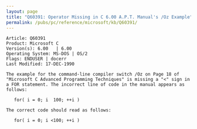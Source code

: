 ```yaml
---
layout: page
title: "Q60391: Operator Missing in C 6.00 A.P.T. Manual's /Oz Example"
permalink: /pubs/pc/reference/microsoft/kb/Q60391/
---
```


	Article: Q60391
	Product: Microsoft C
	Version(s): 6.00   | 6.00
	Operating System: MS-DOS | OS/2
	Flags: ENDUSER | docerr
	Last Modified: 17-DEC-1990
	
	The example for the command-line compiler switch /Oz on Page 18 of
	"Microsoft C Advanced Programming Techniques" is missing a "<" sign in
	a FOR statement. The incorrect line of code in the manual appears as
	follows:
	
	   for( i = 0; i  100; ++i )
	
	The correct code should read as follows:
	
	   for( i = 0; i <100; ++i )
